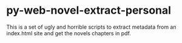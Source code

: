 # py-web-novel-extract-personal
 This is a set of ugly and horrible scripts to extract metadata from an index.html site and get the novels chapters in pdf.
